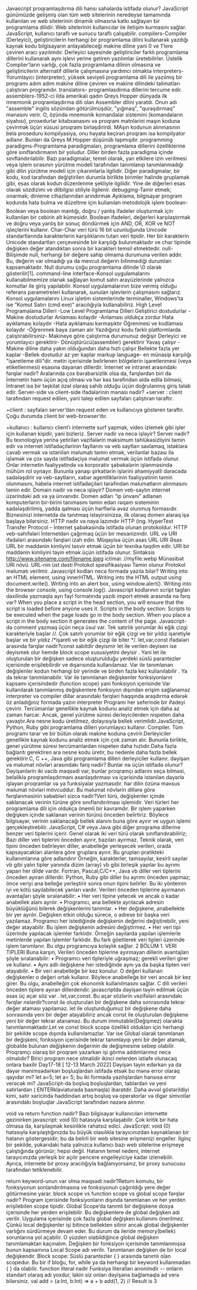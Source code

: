 

Javascript proqramlaşdırma dili hansı sahələrdə istifadə olunur?
JavaScript günümüzde gelişmiş olan tüm web sitelerinin neredeyse tamamında kullanılan ve web sitelerinin dinamik olmasına katkı sağlayan bir programlama dilidir. Web sitelerinin kullanıcılar ile iletişim kurmasını sağlar. JavaScript, kullanıcı taraflı ve sunucu taraflı çalışabilir.
compilers-Compiler (Derleyici), geliştiricilerin herhangi bir programlama dilini kullanarak yazdığı kaynak kodu bilgisayarın anlayabileceği makine diline yani 0 ve 1’lere çeviren aracı yazılımdır. Derleyici sayesinde geliştiriciler farklı programlama dillerini kullanarak aynı işlevi yerine getiren yazılımlar üretebilirler. Üstelik Complier’ların varlığı, çok fazla programlama dilinin olmasına ve geliştiricilerin alternatif dillerle çalışmasına yardımcı olmakta
interpreters-Yorumlayıcı (interpreter), yüksek seviyeli programlama dili ile yazılmış bir programı adım adım makine diline çeviren ve makine dilindeki talimatları çalıştıran programdır.
translators- programlasdirma dillerini tercume edir.
assemblers-1952-ci ildə amerikalı qadın Qreys Hopper dünyada ilk mnemonik proqramlaşdırma dili olan Assembler dilini yaratdı. Onun adı "assemble" ingilis sözündən götürülmüşdür, "yığmaq", "quraşdırmaq" mənasını verir. O, özündə mnemonik komandalar sistemini (komandaların siyahısı), prosedurlar kitabxanasını və proqram mətnlərini maşın koduna çevirmək üçün xüsusi proqramı birləşdirirdi. MAşın kodunun alınmasının belə proseduru kompilyasiya, onu həyata keçirən proqram isə kompilyator adlanır. Bunları da Qreys M.Hopper düşünüb tapmışdır.
programming paradigms-Programlama paradigmaları, programlama dillerini özelliklerine göre sınıflandırmanın bir yoludur. Diller birden fazla paradigma içinde sınıflandırılabilir.
Bazı paradigmalar, temel olarak, yan etkilere izin verilmesi veya işlem sırasının yürütme modeli tarafından tanımlanıp tanımlanmadığı gibi dilin yürütme modeli için çıkarımlarla ilgilidir. Diğer paradigmalar, bir kodu, kod tarafından değiştirilen durumla birlikte birimler halinde gruplamak gibi, esas olarak kodun düzenlenme şekliyle ilgilidir. Yine de diğerleri esas olarak sözdizimi ve dilbilgisi stiliyle ilgilenir.
debugging-Tamir etmek; onarmak; dinleme cihazlarından arındırmak
Ayıklama, bilgisayar program kodunda hata bulma ve düzeltme için kullanılan metodolojik işlem
boolean-Boolean veya boolean mantığı, doğru / yanlış ifadeler oluşturmak için kullanılan bir cebirin alt kümesidir. Boolean ifadeleri, değerleri karşılaştırmak ve doğru veya yanlış bir sonuç döndürmek için AND, OR, XOR ve NOT işleçlerini kullanır.
Char-Char veri türü 16 bit uzunluğunda Unicode standartlarında karakterlerin karşılıklarını tutan veri tipidir. Her bir karakterin Unicode standartları çerçevesinde bir karşılığı bulunmaktadır ve char tipinde değişken değer atandıktan sonra bir karakteri temsil etmektedir.
null-Bilişimde null, herhangi bir değere sahip olmama durumuna verilen addır. Bu, değerin var olmadığı ya da mevcut değerin bilinmediği durumları kapsamaktadır. Null durumu çoğu programlama dilinde \0 olarak gösterilir[1].
command-line interface-Konsol uygulamalarını kullanabilmemize olanak sağlayan komut satırı arayüzlerinde yalnızca komutlar ile giriş yapılabilir. Konsol uygulamalarının bize vermiş olduğu referans parametreleri kullanarak, sunulan işlevlerin çalışmasını sağlarız.
Konsol uygulamalarını Linux işletim sistemlerinde terminaller, Windows’ta ise “Komut Satırı (cmd.exe)” aracılığıyla kullanabiliriz.
High Level Programalama Dilleri	-Low Level Programlama Dilleri
Geliştirici dostudurlar	-Makine dostudurlar
Anlaması kolaydır	-Anlaması oldukça zordur
Hata ayıklaması kolaydır	-Hata ayıklaması karmaşıktır
Öğrenmesi ve kodlaması kolaydır	-Öğrenmek baya zaman alır
Yazdığınız kodu farklı platformlarda çalıştırabilirsiniz-	Makineye göre çalıştırma durumunuz değişir
Derleyici ve yorumlayıcı gerektirir-	Dönüştürücü(assembler) gerektirir
Yavaş çalışır	-Makine diline daha yakın olduğundan daha hızlı çalışır
Bellekte fazla yer kaplar	-Bellek dostudur az yer kaplar
markup language-
en münasip karşılığı "işaretleme dili"dir.
metin içerisinde belirlenen bölgelerin işaretlenmesi (veya etiketlenmesi) esasına dayanan dillerdir.
İnternet ve intranet arasındakı fərqlər nədir? Aralarında çox bərabərsizlik olsa da, fərqlərdən biri də İnternetin hamı üçün açıq olması və hər kəs tərəfindən əldə edilə bilməsi, İntranet isə bir təşkilat özəl olaraq sahib olduğu üçün doğrulanmış giriş tələb edir.
Server-side və client-side ifadələrinin mənası nədir?
+server : client tarafından request edilen, yani talep edilen sayfaları çalıştıran taraftır.

+client : sayfaları server’dan request eden ve kullanıcıya gösteren taraftır. Çoğu durumda client bir web-browser’dır.

+kullanıcı : kullanıcı client’ı internette surf yapmak, video izlemek gibi işler için kullanan kişidir, yani bizleriz.
Server nədir və necə işləyir?
Server nədir? Bu texnologiya yerinə yetirilən vəzifələrin maksimum təhlükəsizliyini təmin edir və internet istifadəçilərinin fayllarını və veb saytları saxlamaq, istəklərə cavab vermək və istənilən məlumatı təmin etmək, verilənlər bazası ilə işləmək və çox sayda istifadəçiyə məlumat vermək üçün istifadə olunur. Onlar internetin fəaliyyətində və korporativ şəbəkələrin işlənməsində mühüm rol oynayır. Bununla yanaşı şirkətlərin işlərini əhəmiyyətli dərəcədə sadələşdirir və veb-saytların, xəbər agentliklərinin fəaliyyətinin təmin olunmasını, habelə internet istifadəçiləri tərəfindən məlumatların alınmasını təmin edir.
Domain nədir və necə işləyir?
Domen veb-saytın internet üzərindəki adı və ya ünvanıdır. Domen adları “ip ünvanı” adlanan komputerlərin bir-birini tanımasını təmin edən rəqəm sisteminin sadələşdirilmiş, yadda qalması üçün hərflərlə əvəz olunmuş formasıdır. Biznesinizi internetdə də tanıtmaq istəyirsinizsə, ilk olaraq domen alaraq işə başlaya bilərsiniz.
HTTP nədir və nəyə lazımdır
HTTP (ing. HyperText Transfer Prоtocоl – İnternet şəbəkəsində istifadə olunan protokoldur. HTTP veb-səhifələri İnternetdən çağırmaq üçün bir mexanizmdir.
URL və URI ifadələri arasındakı fərqləri izah edin.
Müqayisə üçün əsas	URL	URI
Əsas
URL bir maddənin kimliyini təsvir etmək üçün bir texnika təqdim edir.	URI bir maddənin kimliyini təyin etmək üçün istifadə olunur.
Sintaksis	http://www.sitename.com/filename.jpeg	ictimai: //myfile.webp
Münasibət	URI növü.	URL-nin üst dəsti
Protokol spesifikasiyası	Təmin olunur	Protokol məlumatı verilmir.
Javascript kodları necə formada yazıla bilər?
Writing into an HTML element, using innerHTML.
Writing into the HTML output using document.write().
Writing into an alert box, using window.alert().
Writing into the browser console, using console.log().
Javascript kodlarının script tagları daxilində yazmaqla ayrı fayl formatında yazıb import etmek arasında nə fərq var?
When you place a script in the head section, you will ensure that the script is loaded before anyone uses it. Scripts in the body section: Scripts to be executed when the page loads go in the body section. When you place a script in the body section it generates the content of the page.
Javascript-də comment yazmaq üçün neçə üsul var.
Tek satırlık yorumlar iki eğik çizgi karakteriyle başlar //.
Çok satırlı yorumlar bir eğik çizgi ve bir yıldız işaretiyle başlar ve bir yıldız /*işareti ve bir eğik çizgi ile biter */.
let,var,const ifadələri arasında fərqlər nədir?const sabitdir deyismir let ile verilen deyisen ise deyismek olur hemde block scope xususiyetini deyisir . Yani let ile oluşturulan bir değişken sadece oluşturulduğu yerdeki süslü parantezler içerisinde erişilebilirdir ve dışarısında kullanılamaz. Var ile tanımlanan değişlenler kodun herhangi bir yerinde ve birden fazla kez kullanılabilir . Ya da tekrar tanımlanabilir. Var ile tanımlanan değişkenler fonksiyonların kapsamı içerisindedir (function scope) yani fonksiyon içerisinde Var kullanılarak tanımlanmış değişkenlere fonksiyon dışından erişim sağlanamaz
interpreter və compiler dillər arasındakı fərqləri haqqında araşdırma edərək öz anladığınız formada yazın
interpreter
Programı her seferinde bir ifadeyi çevirir.
Tercümanlar genellikle kaynak kodunu analiz etmek için daha az zaman harcar. Ancak, genel yürütme süresi derleyicilerden nispeten daha yavaştır.Ara nesne kodu üretilmez, dolayısıyla bellek verimlidir.JavaScript, Python, Ruby gibi programlama dilleri yorumlayıcı kullanır.
Compiler.
Tüm programı tarar ve bir bütün olarak makine koduna çevirir.Derleyiciler genellikle kaynak kodunu analiz etmek için çok zaman alır. Bununla birlikte, genel yürütme süresi tercümanlardan nispeten daha hızlıdır.Daha fazla bağlantı gerektiren ara nesne kodu üretir, bu nedenle daha fazla bellek gerektirir.C, C ++, Java gibi programlama dilleri derleyiciler kullanır.
dəyişən və məlumat növləri arasındakı fərq nədir? Bunlar nə üçün istifadə olunur?Dəyişənlərin iki vacib məqsədi var, bunlar proqramçı adlarını seçə bilməsi, beləliklə proqramlaşdırmanı asanlaşdırması və içərisində istənilən dəyərlə işləyən proqramlar və ya funksiyalar yazmasıdır.
hər dilin özünə məxsus məlumat növləri mövcuddur. Bu məlumat növlərin dillərə görə fərqlənməsinin səbəbləri sizcə nədir?Veri türü, değişkenler içinde saklanacak verinin türüne göre sınıflandırılması işlemidir. Veri türleri her programlama dili için oldukça önemli bir kavramdır.
Bir işlem yaparken değişken içinde saklanan verinin türünü önceden belirtiriz. Böylece bilgisayar, verinin saklanacağı bellek alanını buna göre ayırır ve uygun işlemi gerçekleştirebilir.
JavaScript, C# veya Java gibi diğer programa dillerine benzer veri tiplerini içerir. Genel olarak iki veri türü olarak sınıflandırabiliriz;
Bazı diller veri tiplerini önceden ayırır, bazıları ayırmaz.
Teknik olarak, veri tipini önceden belirleyen diller, anabelleğe yerleşecek verileri, orada kapsayacakları alanlara göre gruplara ayırır. Bu grupları pratikteki kullanımlarına göre adlandırır Örneğin, karakterler, tamsayılar, kesirli sayılar vb gibi yalın tipler yanında dizim (array) vb gibi birleşik
yapılar bu ayrımı yapan her dilde vardır.
Fortran, Pascal,C/C++, Java vb diller veri tiplerini önceden ayıran
dillerdir. Python, Ruby gibi diller bu ayrımı önceden yapmaz; önce veriyi
ana belleğe yerleştirir sonra onun tipini belirler.
Bu iki yöntemin iyi ve kötü sayılabilecek yanları vardır. Verileri önceden tiplerine ayırmanın avantajları şöyle sıralanabilir:
• Her veri tipine yetecek ve ancak o kadar anabellek alanı ayrılır.
• Programcı, ana bellekte ayrılacak adresin büyüklüğünü bilerek değişkenlerini tanımlar.
• Her değişkene, anabellekte bir yer ayrılır. Değişken etkin olduğu sürece, o adrese bir başka veri yazılamaz. Programcı her istediğinde
değişkenin değerini değiştirebilir, yeni değer atayabilir. Bu işlem değişkenin adresini değiştirmez.
• Her veri tipi üzerinde yapılacak işlemler farklıdır. Örneğin sayılarda
yapılan işlemlerle metinlerde yapılan işlemler farklıdır. Bu fark göetilerek veri tipleri üzerinde işlem tanımlanır. Bu olgu programcıya
kolaylık sağlar.
2 BÖLÜM 1. VERI TIPLERI
Buna karşın, Verileri önceden tiplerine ayırmayan dillerin avantajları
şöyle sıralanabilir:
• Programcı veri tipleriyle uğraşmaz; gerekli verileri girer ve kullanır.
• Aynı adlı değişkene her istediğinde aynı ya da başka tipten veri atayabilir.
• Bir veri anabelleğe bir kez konulur. O değeri kullanan değişkenler o
değeri ortak kullanır. Böylece anabelleğe bir veri ancak bir kez girer.
Bu olgu, anabelleğin çok ekonomik kullanılmasını sağlar.
C dili verileri önceden tiplere ayıran dillerdendir.
javascriptdə dəyişən təyin edilmək üçün əsas üç açar söz var . let,var,const. Bu açar sözlərin vəzifələri arasındakı fərqlər nələrdir?const ile oluşturulan bir değişkene daha sonrasında tekrar değer ataması yapılamaz. let ile oluşturduğumuz bir değişkene daha sonrasında yeni bir değer atayabiliriz ancak const ile oluşturulan değişkene yeni bir değer tekrar atanamaz. Bu durum immutable(Değişmez) olarakta tanımlanmaktadır.Let ve const block scope özellikli oldukları için herhangi bir şekilde scope dışında kullanılamazlar. Var ise  Global olarak tanımlanan bir değişkeni, fonksiyon içerisinde tekrar tanımlayıp yeni bir değer atamak, globalde bulunan değişkenin değerinin de değişmesine sebep olabilir.
Proqramçı olaraq bir proqram yazarkən işi görmə addımlarımız necə olmalıdır?
Birici  program nece olmalidir ikinci nelerden istiafe olunacaq onlara baxilir
Day17-18 [ 12-13 March 2022]
Dəyişən təyin edərkən ya da dəyər mənimsədərkən boşluqlardan istifadə etsək bu mənə error olaraq qayıdar mı? let a=5; let a= 5; bu iki formada yazılışlardan hansısa error verəcək mi?
JavaScript-də boşluq boşluqlardan, tablardan və yeni sətirlərdən ( ENTERklaviaturada basmaqla) ibarətdir. Daha əvvəl göstərildiyi kimi, sətir xaricində həddindən artıq boşluq və operatorlar və digər simvollar arasındakı boşluqlar JavaScript tərəfindən nəzərə alınmır.
<!-- 1 aprel -->
void və return function nədir?
Bazı bilgisayar kullanıcıları internette gezinirken javascript: void (0) hatasıyla karşılaşabilir. Çok kritik bir hata olmasa da, karşılaşmak kesinlikle rahatsız edici. JavaScript: void (0) hatasıyla karşılaştığınızda bu büyük olasılıkla tarayıcınızdan kaynaklanan bir hatanın göstergesidir; bu da belirli bir web sitesine erişmenizi engeller. İlginç bir şekilde, yukarıdaki hata yalnızca kullanıcı bazı web sitelerine erişmeye çalıştığında görünür; hepsi değil. Hatanın temel nedeni, internet tarayıcınızda yerleşik bir açılır pencere engelleyiciye kadar izlenebilir. Ayrıca, internete bir proxy aracılığıyla bağlanıyorsanız, bir proxy sunucusu tarafından tetiklenebilir.

return keyword-unun var olma məqsədi nədir?Return komutu, bir fonksiyonun sonlandırılmasına ve fonksiyonun çağırıldığı yere değer götürmesine yarar.
block scope vs function scope vs global scope fərqlər nədir?
Program içerisinde fonksiyonların dışında tanımlanan ve her yerden erişilebilen scope tipidir. Global Scope’da tanımlı bir değişkene dosya içerisinde her yerden erişilebilir. Bu değişkenlere de global değişken adı verilir. Uygulama içerisinde çok fazla global değişken kullanımı önerilmez. Çünkü local değişkenler işi bitince bellekten silinir ancak global değişkenler varlığını sürdürmeye devam eder. Bu durum da ileride memory(bellek) sorunlarına yol açabilir. O yüzden olabildiğince global değişken tanımlamaktan kaçınalım.
Değişken bir fonksiyon içerisinde tanımlanmışsa bunun kapsamına Local Scope adı verilir. Tanımlanan değişken de bir local değişkendir. 
Block scope: Süslü parantezler { } arasında tanımlı olan scopedur. Bu bir if bloğu, for, while ya da herhangi bir keyword kullanmadan { } da olabilir.
function literal nədir
Funksiya literalları anonimdir -- onların standart olaraq adı yoxdur, lakin siz onları dəyişənə bağlamaqla ad verə bilərsiniz.
val add = (a:Int, b:Int) => a + b
add(1, 2) // Result is 3

